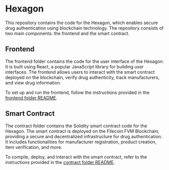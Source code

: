 # Hexagon

This repository contains the code for the Hexagon, which enables secure drug authentication using blockchain technology. The repository consists of two main components: the frontend and the smart contract.

## Frontend

The frontend folder contains the code for the user interface of the Hexagon. It is built using React, a popular JavaScript library for building user interfaces. The frontend allows users to interact with the smart contract deployed on the blockchain, verify drug authenticity, track manufacturers, and view drug information.

To set up and run the frontend, follow the instructions provided in the [frontend folder README](./frontend/README.md).

## Smart Contract

The contract folder contains the Solidity smart contract code for the Hexagon. The smart contract is deployed on the Filecoin FVM Blockchain, providing a secure and decentralized infrastructure for drug authentication. It includes functionalities for manufacturer registration, product creation, item verification, and more.

To compile, deploy, and interact with the smart contract, refer to the instructions provided in the [contract folder README](./contract/README.md).




